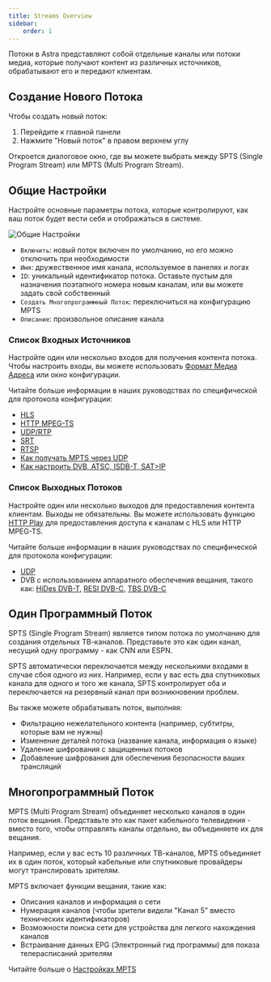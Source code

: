 ```yaml
---
title: Streams Overview
sidebar:
    order: 1
---
```


Потоки в Astra представляют собой отдельные каналы или потоки медиа, которые получают контент из различных источников, обрабатывают его и передают клиентам.

## Создание Нового Потока

Чтобы создать новый поток:

1. Перейдите к главной панели
2. Нажмите "Новый поток" в правом верхнем углу

Откроется диалоговое окно, где вы можете выбрать между SPTS (Single Program Stream) или MPTS (Multi Program Stream).

## Общие Настройки

Настройте основные параметры потока, которые контролируют, как ваш поток будет вести себя и отображаться в системе.

![Общие Настройки](https://cdn.cesbo.com/help/astra/admin-guide/stream/general.png)

- `Включить`: новый поток включен по умолчанию, но его можно отключить при необходимости
- `Имя`: дружественное имя канала, используемое в панелях и логах
- `ID`: уникальный идентификатор потока. Оставьте пустым для назначения поэтапного номера новым каналам, или вы можете задать свой собственный
- `Создать Многопрограммный Поток`: переключиться на конфигурацию MPTS
- `Описание`: произвольное описание канала

### Список Входных Источников

Настройте один или несколько входов для получения контента потока. Чтобы настроить входы, вы можете использовать [Формат Медиа Адреса](/en/astra/streams/address-format/) или окно конфигурации.

Читайте больше информации в наших руководствах по специфической для протокола конфигурации:

- [HLS](/en/astra/receiving-http/hls/)
- [HTTP MPEG-TS](/en/astra/receiving-http/http/)
- [UDP/RTP](/en/astra/receiving-udp/)
- [SRT](/en/astra/receiving/srt/)
- [RTSP](/en/astra/receiving/rtsp/)
- [Как получать MPTS через UDP](/en/astra/receiving-udp/mpts-via-udp/)
- [Как настроить DVB, ATSC, ISDB-T, SAT>IP](/en/astra/adapters/)

### Список Выходных Потоков

Настройте один или несколько выходов для предоставления контента клиентам. Выходы не обязательны. Вы можете использовать функцию [HTTP Play](/en/astra/delivery-http/http-play/) для предоставления доступа к каналам с HLS или HTTP MPEG-TS.

Читайте больше информации в наших руководствах по специфической для протокола конфигурации:

- [UDP](/en/astra/delivery-udp/)
- DVB с использованием аппаратного обеспечения вещания, такого как: [HiDes DVB-T](/en/astra/delivery-broadcast/hides-dvb-t-modulator/), [RESI DVB-C](/en/astra/delivery-broadcast/resi-dvb-c-modulator/), [TBS DVB-C](/en/astra/delivery-broadcast/tbs-dvb-c-modulator/)

## Один Программный Поток

SPTS (Single Program Stream) является типом потока по умолчанию для создания отдельных ТВ-каналов. Представьте это как один канал, несущий одну программу - как CNN или ESPN.

SPTS автоматически переключается между несколькими входами в случае сбоя одного из них. Например, если у вас есть два спутниковых канала для одного и того же канала, SPTS контролирует оба и переключается на резервный канал при возникновении проблем.

Вы также можете обрабатывать поток, выполняя:

- Фильтрацию нежелательного контента (например, субтитры, которые вам не нужны)
- Изменение деталей потока (название канала, информация о языке)
- Удаление шифрования с защищенных потоков
- Добавление шифрования для обеспечения безопасности ваших трансляций

## Многопрограммный Поток

MPTS (Multi Program Stream) объединяет несколько каналов в один поток вещания. Представьте это как пакет кабельного телевидения - вместо того, чтобы отправлять каналы отдельно, вы объединяете их для вещания.

Например, если у вас есть 10 различных ТВ-каналов, MPTS объединяет их в один поток, который кабельные или спутниковые провайдеры могут транслировать зрителям.

MPTS включает функции вещания, такие как:

- Описания каналов и информация о сети
- Нумерация каналов (чтобы зрители видели "Канал 5" вместо технических идентификаторов)
- Возможности поиска сети для устройства для легкого нахождения каналов
- Встраивание данных EPG (Электронный гид программы) для показа телерасписаний зрителям

Читайте больше о [Настройках MPTS](/en/astra/streams/mpts/)